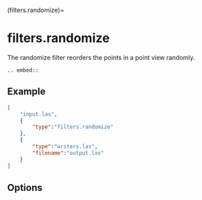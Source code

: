 (filters.randomize)=

# filters.randomize

The randomize filter reorders the points in a point view randomly.

```{eval-rst}
.. embed::
```

## Example

```json
[
    "input.las",
    {
        "type":"filters.randomize"
    },
    {
        "type":"writers.las",
        "filename":"output.las"
    }
]
```

## Options

```{include} filter_opts.md
```
